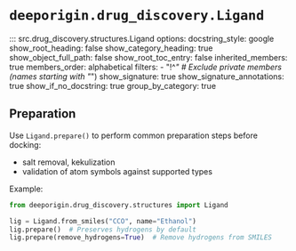 # `deeporigin.drug_discovery.Ligand`

::: src.drug_discovery.structures.Ligand
    options:
      docstring_style: google
      show_root_heading: false
      show_category_heading: true
      show_object_full_path: false
      show_root_toc_entry: false
      inherited_members: true
      members_order: alphabetical
      filters:
        - "!^_"  # Exclude private members (names starting with "_")
      show_signature: true
      show_signature_annotations: true
      show_if_no_docstring: true
      group_by_category: true

## Preparation

Use `Ligand.prepare()` to perform common preparation steps before docking:

- salt removal, kekulization
- validation of atom symbols against supported types

Example:

```python
from deeporigin.drug_discovery.structures import Ligand

lig = Ligand.from_smiles("CCO", name="Ethanol")
lig.prepare()  # Preserves hydrogens by default
lig.prepare(remove_hydrogens=True)  # Remove hydrogens from SMILES
```